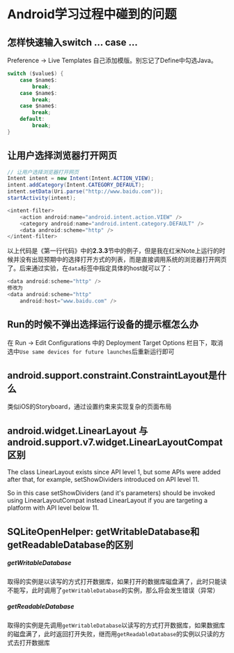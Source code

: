 # Android学习过程中碰到的问题

## 怎样快速输入switch ... case ...
Preference -> Live Templates 自己添加模版。别忘记了Define中勾选Java。

```java
switch ($value$) {
    case $name$:
        break;
    case $name$:
        break;
    case $name$:
        break;
    default:
        break;
}
```

## 让用户选择浏览器打开网页

```Java
// 让用户选择浏览器打开网页
Intent intent = new Intent(Intent.ACTION_VIEW);
intent.addCategory(Intent.CATEGORY_DEFAULT);
intent.setData(Uri.parse("http://www.baidu.com"));
startActivity(intent);
``` 
```Java
<intent-filter>
    <action android:name="android.intent.action.VIEW" />
    <category android:name="android.intent.category.DEFAULT" />
    <data android:scheme="http" />
</intent-filter>
```
以上代码是《第一行代码》中的**2.3.3**节中的例子，但是我在红米Note上运行的时候并没有出现预期中的选择打开方式的列表，而是直接调用系统的浏览器打开网页了。后来通过实验，在`data`标签中指定具体的host就可以了：

```Java
<data android:scheme="http" />
修改为
<data android:scheme="http"
	android:host="www.baidu.com" />
```

## Run的时候不弹出选择运行设备的提示框怎么办
在 Run -> Edit Configurations 中的 Deployment Target Options 栏目下，取消选中`Use same devices for future launches`后重新运行即可

## android.support.constraint.ConstraintLayout是什么
类似iOS的Storyboard，通过设置约束来实现复杂的页面布局

## android.widget.LinearLayout 与android.support.v7.widget.LinearLayoutCompat 区别 
The class LinearLayout exists since API level 1, but some APIs were added after that, for example, setShowDividers introduced on API level 11.

So in this case setShowDividers (and it's parameters) should be invoked using LinearLayoutCompat instead LinearLayout if you are targeting a platform with API level below 11.


## SQLiteOpenHelper: getWritableDatabase和getReadableDatabase的区别
##### getWritableDatabase
取得的实例是以读写的方式打开数据库，如果打开的数据库磁盘满了，此时只能读不能写，此时调用了`getWritableDatabase`的实例，那么将会发生错误（异常）

##### getReadableDatabase
取得的实例是先调用`getWritableDatabase`以读写的方式打开数据库，如果数据库的磁盘满了，此时返回打开失败，继而用`getReadableDatabase`的实例以只读的方式去打开数据库